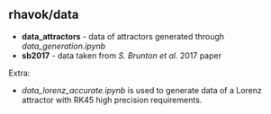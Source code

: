 ## rhavok/**data**

- **data_attractors** - data of attractors generated through *data\_generation.ipynb*
- **sb2017** - data taken from *S. Brunton et al.* 2017 paper

Extra:
- *data\_lorenz\_accurate.ipynb* is used to generate data of a Lorenz attractor with RK45 high precision requirements.
